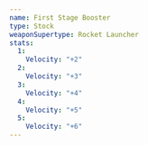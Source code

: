 ```yaml
---
name: First Stage Booster
type: Stock
weaponSupertype: Rocket Launcher
stats:
  1:
    Velocity: "+2"
  2:
    Velocity: "+3"
  3:
    Velocity: "+4"
  4:
    Velocity: "+5"
  5:
    Velocity: "+6"
---
```


